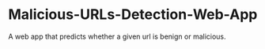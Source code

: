 # Malicious-URLs-Detection-Web-App

A web app that predicts whether a given url is benign or malicious.
